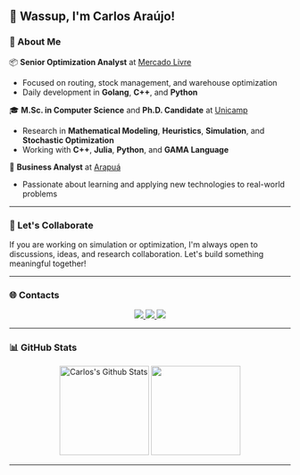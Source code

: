## 👋 Wassup, I'm Carlos Araújo!

### 🙆 About Me

📦 **Senior Optimization Analyst** at [Mercado Livre](https://www.mercadolivre.com.br/)

* Focused on routing, stock management, and warehouse optimization
* Daily development in **Golang**, **C++**, and **Python**

🎓 **M.Sc. in Computer Science** and **Ph.D. Candidate** at [Unicamp](https://ic.unicamp.br/)

* Research in **Mathematical Modeling**, **Heuristics**, **Simulation**, and **Stochastic Optimization**
* Working with **C++**, **Julia**, **Python**, and **GAMA Language**

🐝 **Business Analyst** at [Arapuá](https://github.com/arapua)

* Passionate about learning and applying new technologies to real-world problems

---

### 🚀 Let's Collaborate

If you are working on simulation or optimization, I'm always open to discussions, ideas, and research collaboration. Let's build something meaningful together!

---

### 🌐 Contacts

<p align="center">
  <a href="https://www.ic.unicamp.br/~ra230261/" target="_blank">
    <img src="https://img.shields.io/badge/-WebPage-%23E4405F?style=for-the-badge&logo=webpage&logoColor=white" />
  </a>
  <a href="mailto:carlosvdaraujo@gmail.com">
    <img src="https://img.shields.io/badge/Gmail-D14836?style=for-the-badge&logo=gmail&logoColor=white" />
  </a>
  <a href="https://www.linkedin.com/in/carlos-ara%C3%BAjo-1878b0121/">
    <img src="https://img.shields.io/badge/-LinkedIn-%230077B5?style=for-the-badge&logo=linkedin&logoColor=white" />
  </a>
</p>

---

### 📊 GitHub Stats

<p align="center">
  <img height="160em" src="https://github-readme-stats.vercel.app/api?username=cvaraujo&include_all_commits=true&count_private=true&show_icons=true&line_height=20&title_color=f7df1e&icon_color=d14836&text_color=f7df1e&bg_color=22272e" alt="Carlos's Github Stats" />
  <img height="160em" src="https://github-readme-stats.vercel.app/api/top-langs/?username=cvaraujo&layout=compact&title_color=f7df1e&text_color=f7df1e&bg_color=22272e" />
</p>

---
